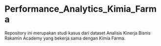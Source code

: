 # Performance_Analytics_Kimia_Farma
Repository ini merupakan studi kasus dari dataset Analisis Kinerja Bisnis Rakamin Academy yang bekerja sama dengan Kimia Farma.
